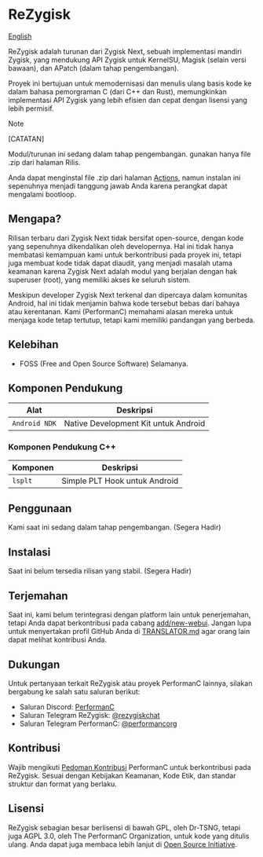 # ReZygisk

[English](https://github.com/PerformanC/ReZygisk)

ReZygisk adalah turunan dari Zygisk Next, sebuah implementasi mandiri Zygisk, yang mendukung API Zygisk untuk KernelSU, Magisk (selain versi bawaan), dan APatch (dalam tahap pengembangan).

Proyek ini bertujuan untuk memodernisasi dan menulis ulang basis kode ke dalam bahasa pemorgraman C (dari C++ dan Rust), memungkinkan implementasi API Zygisk yang lebih efisien dan cepat dengan lisensi yang lebih permisif.

> [!NOTE]
> [CATATAN]
> 
> Modul/turunan ini sedang dalam tahap pengembangan. gunakan hanya file .zip dari halaman Rilis.
>
> Anda dapat menginstal file .zip dari halaman [Actions](https://github.com/PerformanC/ReZygisk/actions), namun instalan ini sepenuhnya menjadi tanggung jawab Anda karena perangkat dapat mengalami bootloop.

## Mengapa?

Rilisan terbaru dari Zygisk Next tidak bersifat open-source, dengan kode yang sepenuhnya dikendalikan oleh developernya. Hal ini tidak hanya membatasi kemampuan kami untuk berkontribusi pada proyek ini, tetapi juga membuat kode tidak dapat diaudit, yang menjadi masalah utama keamanan karena Zygisk Next adalah modul yang berjalan dengan hak superuser (root), yang memiliki akses ke seluruh sistem.

Meskipun developer Zygisk Next terkenal dan dipercaya dalam komunitas Android, hal ini tidak menjamin bahwa kode tersebut bebas dari bahaya atau kerentanan. Kami (PerformanC) memahami alasan mereka untuk menjaga kode tetap tertutup, tetapi kami memiliki pandangan yang berbeda.

## Kelebihan

- FOSS (Free and Open Source Software) Selamanya.

## Komponen Pendukung

| Alat            | Deskripsi                                |
|-----------------|------------------------------------------|
| `Android NDK`   | Native Development Kit untuk Android     |

### Komponen Pendukung C++

| Komponen   | Deskripsi                       |
|------------|---------------------------------|
| `lsplt`    | Simple PLT Hook untuk Android   |

## Penggunaan

Kami saat ini sedang dalam tahap pengembangan. (Segera Hadir)

## Instalasi

Saat ini belum tersedia rilisan yang stabil. (Segera Hadir)

## Terjemahan

Saat ini, kami belum terintegrasi dengan platform lain untuk penerjemahan, tetapi Anda dapat berkontribusi pada cabang [add/new-webui](https://github.com/PerformanC/ReZygisk/tree/add/new-webui). Jangan lupa untuk menyertakan profil GitHub Anda di [TRANSLATOR.md](https://github.com/PerformanC/ReZygisk/blob/add/new-webui/TRANSLATOR.md) agar orang lain dapat melihat kontribusi Anda.

## Dukungan
Untuk pertanyaan terkait ReZygisk atau proyek PerformanC lainnya, silakan bergabung ke salah satu saluran berikut:

- Saluran Discord: [PerformanC](https://discord.gg/uPveNfTuCJ)
- Saluran Telegram ReZygisk: [@rezygiskchat](https://t.me/rezygiskchat)
- Saluran Telegram PerformanC: [@performancorg](https://t.me/performancorg)

## Kontribusi

Wajib mengikuti [Pedoman Kontribusi](https://github.com/PerformanC/contributing) PerformanC untuk berkontribusi pada ReZygisk. Sesuai dengan Kebijakan Keamanan, Kode Etik, dan standar struktur dan format yang berlaku.

## Lisensi

ReZygisk sebagian besar berlisensi di bawah GPL, oleh Dr-TSNG, tetapi juga AGPL 3.0, oleh The PerformanC Organization, untuk kode yang ditulis ulang. Anda dapat juga membaca lebih lanjut di [Open Source Initiative](https://opensource.org/licenses/AGPL-3.0).
